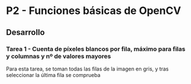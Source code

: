 # P2 - Funciones básicas de OpenCV

## Desarrollo

### Tarea 1 - Cuenta de píxeles blancos por fila, máximo para filas y columnas y nº de valores mayores

Para esta tarea, se toman todas las filas de la imagen en gris, y tras seleccionar la última fila se comprueba 
